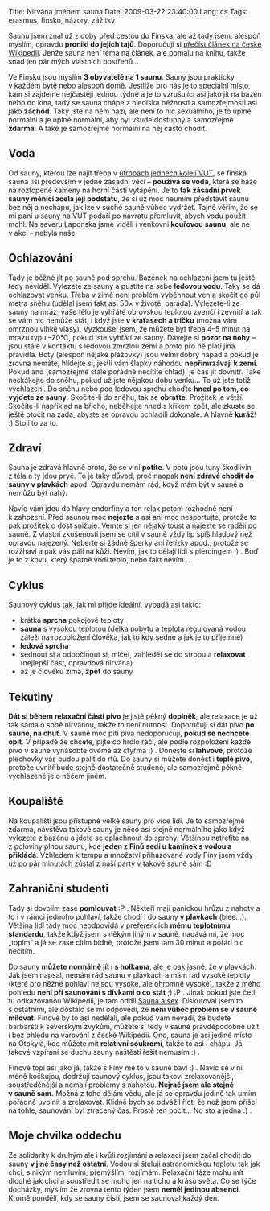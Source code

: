 Title: Nirvána jménem sauna
Date: 2009-03-22 23:40:00
Lang: cs
Tags: erasmus, finsko, názory, zážitky

Saunu jsem znal už z doby před cestou do Finska, ale až tady jsem, alespoň myslím, opravdu **pronikl do jejích tajů**. Doporučuji si [přečíst článek na české Wikipedii](http://cs.wikipedia.org/wiki/Sauna). Jenže sauna není téma na článek, ale pomalu na knihu, takže snad jen pár mých vlastních postřehů…

Ve Finsku jsou myslím **3 obyvatelé na 1 saunu**. Sauny jsou prakticky v každém bytě nebo alespoň domě. Jestliže pro nás je to speciální místo, kam si zajdeme nejčastěji jednou týdně a je to vzrušující asi jako jít na bazén nebo do kina, tady se sauna chápe z hlediska běžnosti a samozřejmosti asi jako **záchod**. Taky jste na něm nazí, ale není to nic sexuálního, je to úplně normální a je úplně normální, aby byl všude dostupný a samozřejmě **zdarma**. A také je samozřejmě normální na něj často chodit.

## Voda

Od sauny, kterou lze najít třeba v [útrobách jedněch kolejí VUT](http://www.kam.vutbr.cz/default.asp?p=arma), se finská sauna liší především v jedné zásadní věci – **používá se voda**, která se háže na roztopené kameny na horní části vytápění. Je to **tak zásadní prvek sauny měnící zcela její podstatu**, že si už moc neumím představit saunu bez něj a nechápu, jak lze v suché sauně vůbec vydržet. Tajně věřím, že se mi paní u sauny na VUT podaří po návratu přemluvit, abych vodu použít mohl. Na severu Laponska jsme viděli i venkovní **kouřovou saunu**, ale ne v akci – nebyla naše.

## Ochlazování

Tady je běžné jít po sauně pod sprchu. Bazének na ochlazení jsem tu ještě tedy neviděl. Vylezete ze sauny a pustíte na sebe **ledovou vodu**. Taky se dá ochlazovat venku. Třeba v zimě není problém vyběhnout ven a skočit do půl metra sněhu (udělal jsem fakt asi 50× v životě, paráda). Vylezete-li ze sauny na mráz, vaše tělo je vyhřáté obrovskou teplotou zvenčí i zevnitř a tak se vám nic nemůže stát, i když jste **v kraťasech a tričku** (možná vám omrznou vlhké vlasy). Vyzkoušel jsem, že můžete být třeba 4–5 minut na mrazu typu –20°C, pokud jste vyhřátí ze sauny. Dávejte si **pozor na nohy** – jsou stále v kontaktu s ledovou zmrzlou zemí a proto pro ně platí jiná pravidla. Boty (alespoň nějaké plážovky) jsou velmi dobrý nápad a pokud je zrovna nemáte, hlídejte si, jestli vám šlapky náhodou **nepřimrzávají k zemi**. Pokud ano (samozřejmě stále pořádně necítíte chlad), je čas jít dovnitř. Také neskákejte do sněhu, pokud už jste nějakou dobu venku… To už jste totiž vychlazení. Do sněhu nebo pod ledovou sprchu choďte **hned po tom, co vyjdete ze sauny**. Skočíte-li do sněhu, tak se **obraťte**. Prožitek je větší. Skočíte-li například na břicho, neběhejte hned s křikem zpět, ale zkuste se ještě otočit na záda, abyste se opravdu ochladili dokonale. A hlavně **kuráž**! :) Stojí to za to.

## Zdraví

Sauna je zdravá hlavně proto, že se v ní **potíte**. V potu jsou tuny škodlivin z těla a ty jdou pryč. To je taky důvod, proč naopak **není zdravé chodit do sauny v plavkách** apod. Opravdu nemám rád, když mám být v sauně a nemůžu být nahý.

Navíc vám jdou do hlavy endorfiny a ten relax potom rozhodně není k zahození. Před saunou moc **nejezte** a asi ani moc nesportujte, protože to pak prožitek o dost snižuje. Vemte si jen nějaký toust a najezte se raději po sauně. Z vlastní zkušenosti jsem se cítil v sauně vždy líp spíš hladový než opravdu najezený. Neberte si žádné šperky ani řetízky apod., protože se rozžhaví a pak vás pálí na kůži. Nevím, jak to dělají lidi s piercingem :) . Buď je to z kovu, který špatně vodí teplo, nebo fakt nevím…

## Cyklus

Saunový cyklus tak, jak mi přijde ideální, vypadá asi takto:

-   krátká **sprcha** pokojové teploty
-   **sauna** s vysokou teplotou (délka pobytu a teplota regulovaná vodou záleží na rozpoložení člověka, jak to kdy sedne a jak je to příjemné)
-   **ledová sprcha**
-   sednout si a odpočinout si, mlčet, zahledět se do stropu a **relaxovat** (nejlepší část, opravdová nirvána)
-   až je člověku zima, **zpět** do sauny

## Tekutiny

**Dát si během relaxační části pivo** je jistě pěkný **doplněk**, ale relaxace je už tak sama o sobě nirvánou, takže to není nutnost. Doporučuji si dát pivo **po sauně, na chuť**. V sauně moc pití piva nedoporučuji, **pokud se nechcete opít**. V případě že chcete, pijte co hrdlo ráčí, ale podle rozpoložení každé pivo v sauně vynásobte dvěma až čtyřma :) . Doneste si **lahvové**, protože plechovky vás budou pálit do rtů. Do sauny si můžete donést i **teplé pivo**, protože uvnitř bude stejně dostatečně studené, ale samozřejmě pěkně vychlazené je o něčem jiném.

## Koupaliště

Na koupališti jsou přístupné velké sauny pro více lidí. Je to samozřejmě zdarma, návštěva takové sauny je něco asi stejně normálního jako když vylezete z bazénu a jdete se opláchnout do sprchy. Většinou natrefíte na z poloviny plnou saunu, kde **jeden z Finů sedí u kamínek s vodou a přikládá**. Vzhledem k tempu a množství přihazované vody Finy jsem vždy už po pár minutách zůstal z naší party v takové sauně sám :D .

## Zahraniční studenti

Tady si dovolím zase **pomlouvat** :P . Někteří mají panickou hrůzu z nahoty a to i v rámci jednoho pohlaví, takže chodí i do sauny **v plavkách** (blee…). Většina lidí tady moc neodpovídá v preferencích **mému teplotnímu standardu**, takže když jsem s někým jiným v sauně, nadává mi, že moc „topím“ a já se zase cítím bídně, protože jsem tam 30 minut a pořád nic necítím.

Do sauny **můžete normálně jít i s holkama**, ale je pak jasné, že v plavkách. Jak jsem napsal, nemám rád saunu v plavkách a mám rád vysoké teploty (které pro něžné pohlaví nejsou vysoké, ale ohromně vysoké), takže z mého pohledu **není při saunování s dívkami o co stát** ;) :P . Jinak pokud jste četli tu odkazovanou Wikipedii, je tam oddíl [Sauna a sex](http://cs.wikipedia.org/wiki/Sauna#Sauna_a_sex). Diskutoval jsem to s ostatními, ale dostalo se mi odpovědi, že **není vůbec problém se v sauně milovat**. Finové by to asi nedělali, ale pokud vám nevadí, že budete barbarští k severským zvykům, můžete si tedy v sauně pravděpodobně užít i bez ohledu na varování z české Wikipedii. Ono, sauna je asi jediné místo na Otokylä, kde můžete mít **relativní soukromí**, takže to asi i chápu. Já takové vzpírání se duchu sauny naštěstí řešit nemusím
:) .

Finové topí asi jako já, takže s Finy mě to v sauně baví :) . Navíc se v ní méně kočkujou, dodržují saunový cyklus, jsou takoví zrelaxovanější, soustředěnější a nemají problémy s nahotou. **Nejrač jsem ale stejně v sauně sám.** Možná z toho dělám vědu, ale já se opravdu jedině tak umím pořádně uvolnit a zrelaxovat. Klidně bych se odvážil říct, že než jsem přišel na tohle, saunování byl ztracený čas. Prostě ten pocit… No sto a jedna :) .

## Moje chvilka oddechu

Ze solidarity k druhým ale i kvůli rozjímání a relaxaci jsem začal chodit do sauny **v jiné časy než ostatní**. Vodou si šteluji astronomickou teplotu tak jak chci, s nikým nemluvím, přemýšlím, rozjímám. Relaxační fáze mohu mít dlouhé jak chci a soustředit se mohu jen na ticho a krásu světa. Co se týče docházky, myslím že zrovna tento týden jsem **neměl jedinou absenci**. Kromě pondělí, kdy se sauny čistí, jsem se saunoval každý den.

